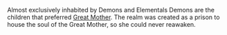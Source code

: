 Almost exclusively inhabited by Demons and Elementals
Demons are the children that preferred [Great Mother](./Fluff/Religion/Deities/The%Mother%Below.md).
The realm was created as a prison to house the soul of the Great Mother, so she could never reawaken.